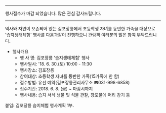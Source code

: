 ***************************************
행사접수가 마감 되었습니다. 많은 관심 감사드립니다.
***************************************

역사와 자연이 보존되어 있는 김포장릉에서 초등학생 자녀를 동반한 가족을 대상으로 '습지생태체험' 행사를 다음과같이 진행하오니 관람객 여러분의 많은 참여 부탁드립니다.

- 행사개요
  - 행 사 명: 김포장릉 '습지생테체험' 행사
  - 행사일시: '18. 6. 30.(토) 10:00 - 11:30
  - 행사장소: 김포장릉
  - 참여대상: 초등학생 자녀를 동반한 가족(15가족에 한 함)
  - 접수방법: 유선 예약(김포장릉관리사무소 ☎031-998-6858)
  - 접수기간: 2018. 6. 8. (금) ~ 마감시까지
  - 행사내용: 습지 서식 생물 및 식물 관찰, 창포물에 머리 감기 등

붙임: 김포장릉 습지체험 행사계획 1부.